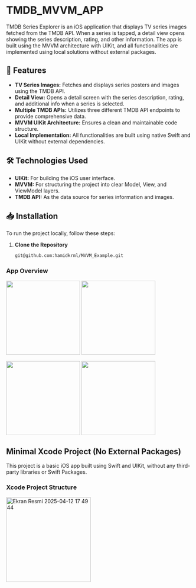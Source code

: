 # TMDB_MVVM_APP

TMDB Series Explorer is an iOS application that displays TV series images fetched from the TMDB API. When a series is tapped, a detail view opens showing the series description, rating, and other information. The app is built using the MVVM architecture with UIKit, and all functionalities are implemented using local solutions without external packages.

## 🚀 Features

- **TV Series Images:** Fetches and displays series posters and images using the TMDB API.
- **Detail View:** Opens a detail screen with the series description, rating, and additional info when a series is selected.
- **Multiple TMDB APIs:** Utilizes three different TMDB API endpoints to provide comprehensive data.
- **MVVM UIKit Architecture:** Ensures a clean and maintainable code structure.
- **Local Implementation:** All functionalities are built using native Swift and UIKit without external dependencies.

## 🛠️ Technologies Used

- **UIKit:** For building the iOS user interface.
- **MVVM:** For structuring the project into clear Model, View, and ViewModel layers.
- **TMDB API:** As the data source for series information and images.

## 📥 Installation

To run the project locally, follow these steps:

1. **Clone the Repository**
   ```bash
   git@github.com:hamidkrml/MVVM_Example.git
 <h3>App Overview</h3>

<p float="left">
  <img src="https://github.com/user-attachments/assets/d0c45908-8cf3-486b-b848-c6f83bee81b3" width="200" />
  <img src="https://github.com/user-attachments/assets/17b028d8-447f-4156-adb3-e4685079b045" width="200" />
</p>

<p float="left">
  <img src="https://github.com/user-attachments/assets/93926bcc-9939-4850-a957-151dc042d215" width="200" />
  <img src="https://github.com/user-attachments/assets/b101328c-7768-446f-8b62-c43e4a72a7c9" width="200" />
</p>

## Minimal Xcode Project (No External Packages)

This project is a basic iOS app built using Swift and UIKit, without any third-party libraries or Swift Packages.

### Xcode Project Structure

<img width="229" alt="Ekran Resmi 2025-04-12 17 49 44" src="https://github.com/user-attachments/assets/714a14c3-cf2d-4065-8f15-3f4d6648870c" />

